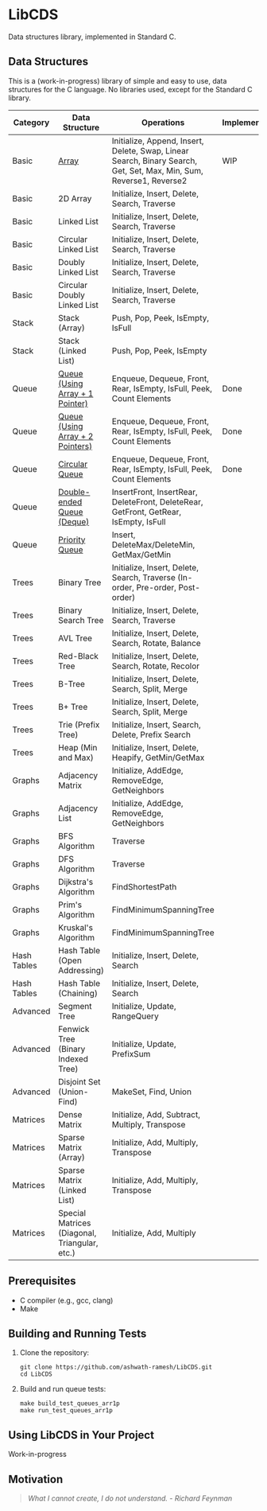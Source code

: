 # LibCDS

Data structures library, implemented in Standard C.

## Data Structures

This is a (work-in-progress) library of simple and easy to use, data structures for the C language.
No libraries used, except for the Standard C library.

| Category    | Data Structure                                    | Operations                                                                                                          | Implemented | Interface | Implementation     |
| ----------- | ------------------------------------------------- | ------------------------------------------------------------------------------------------------------------------- | ----------- | --------- | ------------------ |
| Basic       | [Array](docs/arrays.md)                           | Initialize, Append, Insert, Delete, Swap, Linear Search, Binary Search, Get, Set, Max, Min, Sum, Reverse1, Reverse2 | WIP         | `array.h` | `array.c`          |
| Basic       | 2D Array                                          | Initialize, Insert, Delete, Search, Traverse                                                                        |             |           |                    |
| Basic       | Linked List                                       | Initialize, Insert, Delete, Search, Traverse                                                                        |             |           |                    |
| Basic       | Circular Linked List                              | Initialize, Insert, Delete, Search, Traverse                                                                        |             |           |                    |
| Basic       | Doubly Linked List                                | Initialize, Insert, Delete, Search, Traverse                                                                        |             |           |                    |
| Basic       | Circular Doubly Linked List                       | Initialize, Insert, Delete, Search, Traverse                                                                        |             |           |                    |
| Stack       | Stack (Array)                                     | Push, Pop, Peek, IsEmpty, IsFull                                                                                    |             |           |                    |
| Stack       | Stack (Linked List)                               | Push, Pop, Peek, IsEmpty                                                                                            |             |           |                    |
| Queue       | [Queue (Using Array + 1 Pointer)](docs/queue.md)  | Enqueue, Dequeue, Front, Rear, IsEmpty, IsFull, Peek, Count Elements                                                | Done        | `queue.h` | `queue_arr1p.c`    |
| Queue       | [Queue (Using Array + 2 Pointers)](docs/queue.md) | Enqueue, Dequeue, Front, Rear, IsEmpty, IsFull, Peek, Count Elements                                                | Done        | `queue.h` | `queue_arr2p.c`    |
| Queue       | [Circular Queue](docs/queue.md)                   | Enqueue, Dequeue, Front, Rear, IsEmpty, IsFull, Peek, Count Elements                                                | Done        | `queue.h` | `queue_circular.c` |
| Queue       | [Double-ended Queue (Deque)](docs/queue.md)       | InsertFront, InsertRear, DeleteFront, DeleteRear, GetFront, GetRear, IsEmpty, IsFull                                |             |           |                    |
| Queue       | [Priority Queue](docs/queue.md)                   | Insert, DeleteMax/DeleteMin, GetMax/GetMin                                                                          |             |           |                    |
| Trees       | Binary Tree                                       | Initialize, Insert, Delete, Search, Traverse (In-order, Pre-order, Post-order)                                      |             |           |                    |
| Trees       | Binary Search Tree                                | Initialize, Insert, Delete, Search, Traverse                                                                        |             |           |                    |
| Trees       | AVL Tree                                          | Initialize, Insert, Delete, Search, Rotate, Balance                                                                 |             |           |                    |
| Trees       | Red-Black Tree                                    | Initialize, Insert, Delete, Search, Rotate, Recolor                                                                 |             |           |                    |
| Trees       | B-Tree                                            | Initialize, Insert, Delete, Search, Split, Merge                                                                    |             |           |                    |
| Trees       | B+ Tree                                           | Initialize, Insert, Delete, Search, Split, Merge                                                                    |             |           |                    |
| Trees       | Trie (Prefix Tree)                                | Initialize, Insert, Search, Delete, Prefix Search                                                                   |             |           |                    |
| Trees       | Heap (Min and Max)                                | Initialize, Insert, Delete, Heapify, GetMin/GetMax                                                                  |             |           |                    |
| Graphs      | Adjacency Matrix                                  | Initialize, AddEdge, RemoveEdge, GetNeighbors                                                                       |             |           |                    |
| Graphs      | Adjacency List                                    | Initialize, AddEdge, RemoveEdge, GetNeighbors                                                                       |             |           |                    |
| Graphs      | BFS Algorithm                                     | Traverse                                                                                                            |             |           |                    |
| Graphs      | DFS Algorithm                                     | Traverse                                                                                                            |             |           |                    |
| Graphs      | Dijkstra's Algorithm                              | FindShortestPath                                                                                                    |             |           |                    |
| Graphs      | Prim's Algorithm                                  | FindMinimumSpanningTree                                                                                             |             |           |                    |
| Graphs      | Kruskal's Algorithm                               | FindMinimumSpanningTree                                                                                             |             |           |                    |
| Hash Tables | Hash Table (Open Addressing)                      | Initialize, Insert, Delete, Search                                                                                  |             |           |                    |
| Hash Tables | Hash Table (Chaining)                             | Initialize, Insert, Delete, Search                                                                                  |             |           |                    |
| Advanced    | Segment Tree                                      | Initialize, Update, RangeQuery                                                                                      |             |           |                    |
| Advanced    | Fenwick Tree (Binary Indexed Tree)                | Initialize, Update, PrefixSum                                                                                       |             |           |                    |
| Advanced    | Disjoint Set (Union-Find)                         | MakeSet, Find, Union                                                                                                |             |           |                    |
| Matrices    | Dense Matrix                                      | Initialize, Add, Subtract, Multiply, Transpose                                                                      |             |           |                    |
| Matrices    | Sparse Matrix (Array)                             | Initialize, Add, Multiply, Transpose                                                                                |             |           |                    |
| Matrices    | Sparse Matrix (Linked List)                       | Initialize, Add, Multiply, Transpose                                                                                |             |           |                    |
| Matrices    | Special Matrices (Diagonal, Triangular, etc.)     | Initialize, Add, Multiply                                                                                           |             |           |                    |

## Prerequisites

- C compiler (e.g., gcc, clang)
- Make

## Building and Running Tests

1. Clone the repository:

   ```
   git clone https://github.com/ashwath-ramesh/LibCDS.git
   cd LibCDS
   ```

2. Build and run queue tests:
   ```
   make build_test_queues_arr1p
   make run_test_queues_arr1p
   ```

## Using LibCDS in Your Project

Work-in-progress

## Motivation

> _What I cannot create, I do not understand. - Richard Feynman_
